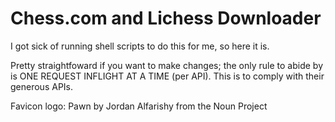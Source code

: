 # Chess.com and Lichess Downloader

I got sick of running shell scripts to do this for me, so here it is.

Pretty straightfoward if you want to make changes; the only rule to abide by is ONE REQUEST INFLIGHT AT A TIME (per API). This is to comply with their generous APIs.

Favicon logo: Pawn by Jordan Alfarishy from the Noun Project
